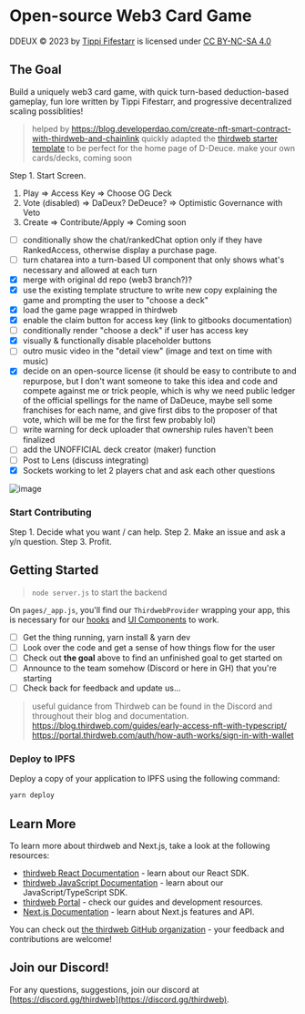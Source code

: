 # Open-source Web3 Card Game

DDEUX © 2023 by [Tippi Fifestarr](https://devpost.com/tippi-fifestarr) is licensed under [CC BY-NC-SA 4.0](http://creativecommons.org/licenses/by-nc-sa/4.0/?ref=chooser-v1)

## The Goal

Build a uniquely web3 card game, with quick turn-based deduction-based gameplay, fun lore written by Tippi Fifestarr, and progressive decentralized scaling possiblities!

> helped by https://blog.developerdao.com/create-nft-smart-contract-with-thirdweb-and-chainlink
> quickly adapted the [thirdweb starter template](https://next-javascript-starter.thirdweb-example.com/) to be perfect for the home page of D-Deuce.
> make your own cards/decks, coming soon

Step 1. Start Screen.

1. Play => Access Key => Choose OG Deck
2. Vote (disabled) => DaDeux? DeDeuce? => Optimistic Governance with Veto
3. Create => Contribute/Apply => Coming soon

- [ ] conditionally show the chat/rankedChat option only if they have RankedAccess, otherwise display a purchase page.
- [ ] turn chatarea into a turn-based UI component that only shows what's necessary and allowed at each turn
- [x] merge with original dd repo (web3 branch?)?
- [x] use the existing template structure to write new copy explaining the game and prompting the user to "choose a deck"
- [x] load the game page wrapped in thirdweb
- [x] enable the claim button for access key (link to gitbooks documentation)
- [ ] conditionally render "choose a deck" if user has access key
- [x] visually & functionally disable placeholder buttons
- [ ] outro music video in the "detail view" (image and text on time with music)
- [x] decide on an open-source license (it should be easy to contribute to and repurpose, but I don't want someone to take this idea and code and compete against me or trick people, which is why we need public ledger of the official spellings for the name of DaDeuce, maybe sell some franchises for each name, and give first dibs to the proposer of that vote, which will be me for the first few probably lol)
- [ ] write warning for deck uploader that ownership rules haven't been finalized
- [ ] add the UNOFFICIAL deck creator (maker) function
- [ ] Post to Lens (discuss integrating)
- [x] Sockets working to let 2 players chat and ask each other questions

![image](https://github.com/tippi-fifestarr/dd2/assets/62179036/d890d473-9b40-4ecd-963e-fa3ef4516c8f)

### Start Contributing

Step 1. Decide what you want / can help.
Step 2. Make an issue and ask a y/n question.
Step 3. Profit.

## Getting Started

> `node server.js` to start the backend

On `pages/_app.js`, you'll find our `ThirdwebProvider` wrapping your app, this is necessary for our [hooks](https://portal.thirdweb.com/react) and
[UI Components](https://portal.thirdweb.com/ui-components) to work.

- [ ] Get the thing running, yarn install & yarn dev
- [ ] Look over the code and get a sense of how things flow for the user
- [ ] Check out **the goal** above to find an unfinished goal to get started on
- [ ] Announce to the team somehow (Discord or here in GH) that you're starting
- [ ] Check back for feedback and update us...

> useful guidance from Thirdweb can be found in the Discord and throughout their blog and documentation. <br> https://blog.thirdweb.com/guides/early-access-nft-with-typescript/ <br> https://portal.thirdweb.com/auth/how-auth-works/sign-in-with-wallet

### Deploy to IPFS

Deploy a copy of your application to IPFS using the following command:

```bash
yarn deploy
```

## Learn More

To learn more about thirdweb and Next.js, take a look at the following resources:

- [thirdweb React Documentation](https://docs.thirdweb.com/react) - learn about our React SDK.
- [thirdweb JavaScript Documentation](https://docs.thirdweb.com/react) - learn about our JavaScript/TypeScript SDK.
- [thirdweb Portal](https://docs.thirdweb.com/react) - check our guides and development resources.
- [Next.js Documentation](https://nextjs.org/docs) - learn about Next.js features and API.

You can check out [the thirdweb GitHub organization](https://github.com/thirdweb-dev) - your feedback and contributions are welcome!

## Join our Discord!

For any questions, suggestions, join our discord at [https://discord.gg/thirdweb](https://discord.gg/thirdweb).
